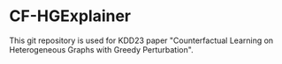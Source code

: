 # CF-HGExplainer
This git repository is used for KDD23 paper "Counterfactual Learning on Heterogeneous Graphs with Greedy Perturbation".
